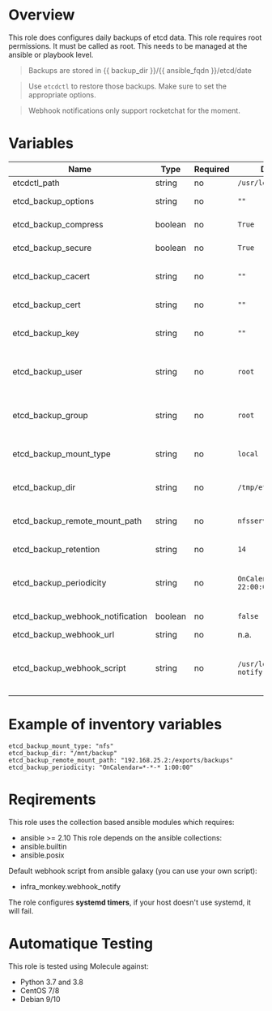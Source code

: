 # Overview
This role does configures daily backups of etcd data.
This role requires root permissions. It must be called as root. This needs to be managed at the ansible or playbook level.

>Backups are stored in {{ backup_dir }}/{{ ansible_fqdn }}/etcd/date

>Use `etcdctl` to restore those backups. Make sure to set the appropriate options.

>Webhook notifications only support rocketchat for the moment.

# Variables

| Name  | Type | Required | Default Value | Description |
| ----- | ---- | -------- | ------------- | ----------- |
| etcdctl_path | string | no | `/usr/local/bin/etcdctl` | The path to etcdctl. |
| etcd_backup_options | string | no | `""` | Extra options to pass to `etcdctl`. |
| etcd_backup_compress | boolean | no | `True` | Compress the snapshot as a tar.gz. |
| etcd_backup_secure | boolean | no | `True` | Use a tls to connect to etcd endpoint. |
| etcd_backup_cacert | string | no | `""` | Path to the certificate authority trusted for the etcd certificates. |
| etcd_backup_cert | string | no | `""` | Path to the certificate used to connect to etcd endpoints. |
| etcd_backup_key | string | no | `""` | Path to the certificate key used to connect to etcd endpoints. |
| etcd_backup_user | string | no | `root` | User that runs the backup script. Need read permissions on the certificates. The user must exist. |
| etcd_backup_group | string | no | `root` | Group that runs the backup script. Need read permissions on the certificates. The user must exist. |
| etcd_backup_mount_type | string | no | `local` | Type of storage that will hold the backup files. Supported types: local, nfs |
| etcd_backup_dir | string | no | `/tmp/etcd_backup` | Path where the backups are sent. Is the mount point in case of network storage. |
| etcd_backup_remote_mount_path | string | no | `nfsserver:/path/to/mount` | The remote path of the mount command. Depends on the protocol. |
| etcd_backup_retention | string | no | `14` | The default number of backups to keep. |
| etcd_backup_periodicity | string | no | `OnCalendar=*-*-* 22:00:00` | The default periodicity of backups (every night at 10pm). Systemd timer format. |
| etcd_backup_webhook_notification | boolean | no | `false` | Send the result of the backup at the end of execution |
| etcd_backup_webhook_url | string | no | n.a. | The url to send the payload to |
| etcd_backup_webhook_script | string | no | `/usr/local/bin/webhook-notify.sh`| The path of the webhook script to call (the default value is set for infra_monkey.webhook_notify galaxy role) |


# Example of inventory variables

    etcd_backup_mount_type: "nfs"
    etcd_backup_dir: "/mnt/backup"
    etcd_backup_remote_mount_path: "192.168.25.2:/exports/backups"
    etcd_backup_periodicity: "OnCalendar=*-*-* 1:00:00"


# Reqirements

This role uses the collection based ansible modules which requires:
- ansible >= 2.10
This role depends on the ansible collections:
- ansible.builtin
- ansible.posix

Default webhook script from ansible galaxy (you can use your own script):
- infra_monkey.webhook_notify

The role configures **systemd timers**, if your host doesn't use systemd, it will fail.

# Automatique Testing

This role is tested using Molecule against:
- Python 3.7 and 3.8
- CentOS 7/8
- Debian 9/10